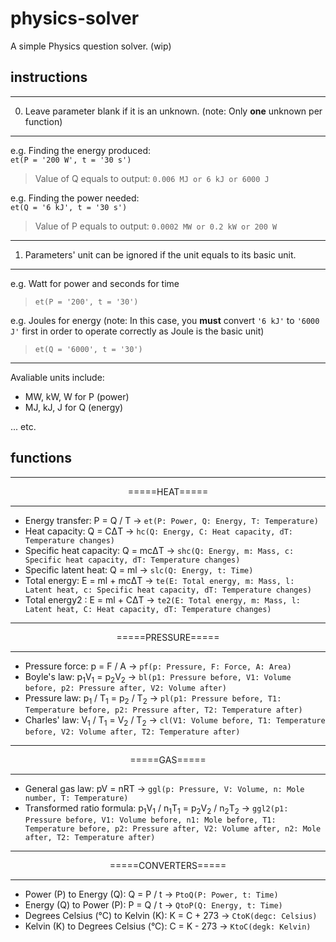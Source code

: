 # physics-solver
A simple Physics question solver. (wip)

## instructions

<hr>

0. Leave parameter blank if it is an unknown. (note: Only **one** unknown per function)

<hr>

e.g. Finding the energy produced:<br>
`et(P = '200 W', t = '30 s')`<br>
> Value of Q equals to output: `0.006 MJ or 6 kJ or 6000 J`

e.g. Finding the power needed:<br>
`et(Q = '6 kJ', t = '30 s')`<br>
> Value of P equals to output: `0.0002 MW or 0.2 kW or 200 W`

<hr>

1. Parameters' unit can be ignored if the unit equals to its basic unit.

<hr>

e.g. Watt for power and seconds for time<br>
> `et(P = '200', t = '30')`

e.g. Joules for energy (note: In this case, you **must** convert `'6 kJ'` to `'6000 J'` first in order to operate correctly as Joule is the basic unit)<br>
> `et(Q = '6000', t = '30')`

<hr>

Avaliable units include:
- MW, kW, W for P (power)
- MJ, kJ, J for Q (energy)

... etc.

## functions

<hr>
<p align=center>=====HEAT=====</p>
<hr>

- Energy transfer:  P = Q / T -> `et(P: Power, Q: Energy, T: Temperature)`
- Heat capacity: Q = CΔT -> `hc(Q: Energy, C: Heat capacity, dT: Temperature changes)`
- Specific heat capacity: Q = mcΔT -> `shc(Q: Energy, m: Mass, c: Specific heat capacity, dT: Temperature changes)`
- Specific latent heat: Q = ml -> `slc(Q: Energy, t: Time)`
- Total energy: E = ml + mcΔT -> `te(E: Total energy, m: Mass, l: Latent heat, c: Specific heat capacity, dT: Temperature changes)`
- Total energy2 : E = ml + CΔT -> `te2(E: Total energy, m: Mass, l: Latent heat, C: Heat capacity, dT: Temperature changes)`

<hr>
<p align=center>=====PRESSURE=====</p>
<hr>

- Pressure force: p = F / A -> `pf(p: Pressure, F: Force, A: Area)`
- Boyle's law: p<sub>1</sub>V<sub>1</sub> = p<sub>2</sub>V<sub>2</sub> -> `bl(p1: Pressure before, V1: Volume before, p2: Pressure after, V2: Volume after)`
- Pressure law: p<sub>1</sub> / T<sub>1</sub> = p<sub>2</sub> / T<sub>2</sub> -> `pl(p1: Pressure before, T1: Temperature before, p2: Pressure after, T2: Temperature after)`
- Charles' law: V<sub>1</sub> / T<sub>1</sub> = V<sub>2</sub> / T<sub>2</sub> -> `cl(V1: Volume before, T1: Temperature before, V2: Volume after, T2: Temperature after)`

<hr>
<p align=center>=====GAS=====</p>
<hr>

- General gas law: pV = nRT -> `ggl(p: Pressure, V: Volume, n: Mole number, T: Temperature)`
- Transformed ratio formula: p<sub>1</sub>V<sub>1</sub> / n<sub>1</sub>T<sub>1</sub> = p<sub>2</sub>V<sub>2</sub> / n<sub>2</sub>T<sub>2</sub> -> `ggl2(p1: Pressure before, V1: Volume before, n1: Mole before, T1: Temperature before, p2: Pressure after, V2: Volume after, n2: Mole after, T2: Temperature after)`

<hr>
<p align=center>=====CONVERTERS=====</p>
<hr>

- Power (P) to Energy (Q): Q = P / t -> `PtoQ(P: Power, t: Time)`
- Energy (Q) to Power (P): P = Q / t -> `QtoP(Q: Energy, t: Time)`
- Degrees Celsius (°C) to Kelvin (K): K = C + 273 -> `CtoK(degc: Celsius)`
- Kelvin (K) to Degrees Celsius (°C): C = K - 273 -> `KtoC(degk: Kelvin)`

